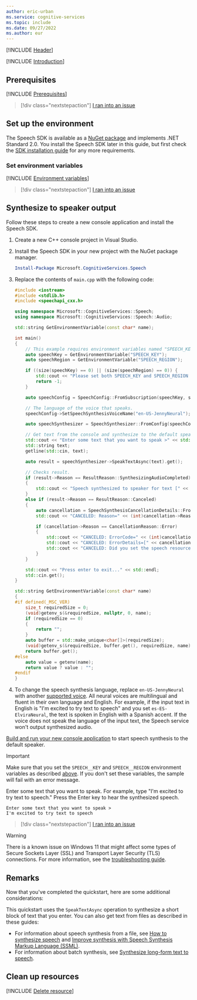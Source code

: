 ```yaml
---
author: eric-urban
ms.service: cognitive-services
ms.topic: include
ms.date: 09/27/2022
ms.author: eur
---
```


[!INCLUDE [Header](../../common/cpp.md)]

[!INCLUDE [Introduction](intro.md)]

## Prerequisites

[!INCLUDE [Prerequisites](../../common/azure-prerequisites.md)]

> [!div class="nextstepaction"]
> <a href="https://microsoft.qualtrics.com/jfe/form/SV_0Cl5zkG3CnDjq6O?PLanguage=CPP&Pillar=Speech&Product=text-to-speech&Page=quickstart&Section=Prerequisites" target="_target">I ran into an issue</a>

## Set up the environment
The Speech SDK is available as a [NuGet package](https://www.nuget.org/packages/Microsoft.CognitiveServices.Speech) and implements .NET Standard 2.0. You install the Speech SDK later in this guide, but first check the [SDK installation guide](../../../quickstarts/setup-platform.md?pivots=programming-language-cpp) for any more requirements.

### Set environment variables

[!INCLUDE [Environment variables](../../common/environment-variables.md)]

> [!div class="nextstepaction"]
> <a href="https://microsoft.qualtrics.com/jfe/form/SV_0Cl5zkG3CnDjq6O?PLanguage=CPP&Pillar=Speech&Product=text-to-speech&Page=quickstart&Section=Set-up-the-environment" target="_target">I ran into an issue</a>

## Synthesize to speaker output

Follow these steps to create a new console application and install the Speech SDK.

1. Create a new C++ console project in Visual Studio.
1. Install the Speech SDK in your new project with the NuGet package manager.
    ```powershell
    Install-Package Microsoft.CognitiveServices.Speech
    ```
1. Replace the contents of `main.cpp` with the following code:
    
    ```cpp
    #include <iostream> 
    #include <stdlib.h>
    #include <speechapi_cxx.h>

    using namespace Microsoft::CognitiveServices::Speech;
    using namespace Microsoft::CognitiveServices::Speech::Audio;

    std::string GetEnvironmentVariable(const char* name);

    int main()
    {
        // This example requires environment variables named "SPEECH_KEY" and "SPEECH_REGION"
        auto speechKey = GetEnvironmentVariable("SPEECH_KEY");
        auto speechRegion = GetEnvironmentVariable("SPEECH_REGION");

        if ((size(speechKey) == 0) || (size(speechRegion) == 0)) {
            std::cout << "Please set both SPEECH_KEY and SPEECH_REGION environment variables." << std::endl;
            return -1;
        }

        auto speechConfig = SpeechConfig::FromSubscription(speechKey, speechRegion);

        // The language of the voice that speaks.
        speechConfig->SetSpeechSynthesisVoiceName("en-US-JennyNeural");

        auto speechSynthesizer = SpeechSynthesizer::FromConfig(speechConfig);

        // Get text from the console and synthesize to the default speaker.
        std::cout << "Enter some text that you want to speak >" << std::endl;
        std::string text;
        getline(std::cin, text);

        auto result = speechSynthesizer->SpeakTextAsync(text).get();

        // Checks result.
        if (result->Reason == ResultReason::SynthesizingAudioCompleted)
        {
            std::cout << "Speech synthesized to speaker for text [" << text << "]" << std::endl;
        }
        else if (result->Reason == ResultReason::Canceled)
        {
            auto cancellation = SpeechSynthesisCancellationDetails::FromResult(result);
            std::cout << "CANCELED: Reason=" << (int)cancellation->Reason << std::endl;

            if (cancellation->Reason == CancellationReason::Error)
            {
                std::cout << "CANCELED: ErrorCode=" << (int)cancellation->ErrorCode << std::endl;
                std::cout << "CANCELED: ErrorDetails=[" << cancellation->ErrorDetails << "]" << std::endl;
                std::cout << "CANCELED: Did you set the speech resource key and region values?" << std::endl;
            }
        }

        std::cout << "Press enter to exit..." << std::endl;
        std::cin.get();
    }

    std::string GetEnvironmentVariable(const char* name)
    {
    #if defined(_MSC_VER)
        size_t requiredSize = 0;
        (void)getenv_s(&requiredSize, nullptr, 0, name);
        if (requiredSize == 0)
        {
            return "";
        }
        auto buffer = std::make_unique<char[]>(requiredSize);
        (void)getenv_s(&requiredSize, buffer.get(), requiredSize, name);
        return buffer.get();
    #else
        auto value = getenv(name);
        return value ? value : "";
    #endif
    }  
    ```

1. To change the speech synthesis language, replace `en-US-JennyNeural` with another [supported voice](~/articles/cognitive-services/speech-service/supported-languages.md#prebuilt-neural-voices). All neural voices are multilingual and fluent in their own language and English. For example, if the input text in English is "I'm excited to try text to speech" and you set `es-ES-ElviraNeural`, the text is spoken in English with a Spanish accent. If the voice does not speak the language of the input text, the Speech service won't output synthesized audio.

[Build and run your new console application](/cpp/build/vscpp-step-2-build) to start speech synthesis to the default speaker.

> [!IMPORTANT]
> Make sure that you set the `SPEECH__KEY` and `SPEECH__REGION` environment variables as described [above](#set-environment-variables). If you don't set these variables, the sample will fail with an error message.

Enter some text that you want to speak. For example, type "I'm excited to try text to speech." Press the Enter key to hear the synthesized speech. 

```console
Enter some text that you want to speak >
I'm excited to try text to speech
```

> [!div class="nextstepaction"]
> <a href="https://microsoft.qualtrics.com/jfe/form/SV_0Cl5zkG3CnDjq6O?PLanguage=CPP&Pillar=Speech&Product=text-to-speech&Page=quickstart&Section=Synthesize-to-speaker-output" target="_target">I ran into an issue</a>

> [!WARNING]
> There is a known issue on Windows 11 that might affect some types of Secure Sockets Layer (SSL) and Transport Layer Security (TLS) connections. For more information, see the [troubleshooting guide](/azure/cognitive-services/speech-service/troubleshooting#connection-closed-or-timeout).

## Remarks
Now that you've completed the quickstart, here are some additional considerations:

This quickstart uses the `SpeakTextAsync` operation to synthesize a short block of text that you enter. You can also get text from files as described in these guides:
- For information about speech synthesis from a file, see [How to synthesize speech](~/articles/cognitive-services/speech-service/how-to-speech-synthesis.md) and [Improve synthesis with Speech Synthesis Markup Language (SSML)](~/articles/cognitive-services/speech-service/speech-synthesis-markup.md).
- For information about batch synthesis, see [Synthesize long-form text to speech](~/articles/cognitive-services/speech-service/long-audio-api.md). 

## Clean up resources

[!INCLUDE [Delete resource](../../common/delete-resource.md)]
